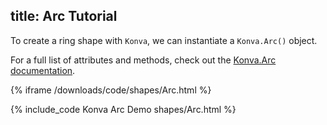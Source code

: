 title: Arc Tutorial
---

To create a ring shape with `Konva`, we can instantiate a `Konva.Arc()` object.

For a full list of attributes and methods, check out the [Konva.Arc documentation](http://konvajs.github.io/api/Konva.Arc.html).

{% iframe /downloads/code/shapes/Arc.html %}

{% include_code Konva Arc Demo shapes/Arc.html %}
